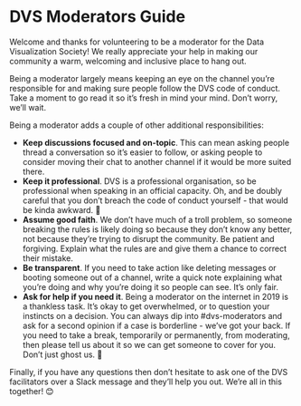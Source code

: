 # DVS Moderators Guide

Welcome and thanks for volunteering to be a moderator for the Data Visualization Society! We really appreciate your help in making our community a warm, welcoming and inclusive place to hang out.

Being a moderator largely means keeping an eye on the channel you’re responsible for and making sure people follow the DVS code of conduct. Take a moment to go read it so it’s fresh in mind your mind. Don’t worry, we’ll wait.

Being a moderator adds a couple of other additional responsibilities:

- **Keep discussions focused and on-topic**. This can mean asking people thread a conversation so it’s easier to follow, or asking people to consider moving their chat to another channel if it would be more suited there.
- **Keep it professional**. DVS is a professional organisation, so be professional when speaking in an official capacity. Oh, and be doubly careful that you don’t breach the code of conduct yourself - that would be kinda awkward. 😬
- **Assume good faith**. We don’t have much of a troll problem, so someone breaking the rules is likely doing so because they don’t know any better, not because they’re trying to disrupt the community. Be patient and forgiving. Explain what the rules are and give them a chance to correct their mistake.
- **Be transparent**. If you need to take action like deleting messages or booting someone out of a channel, write a quick note explaining what you’re doing and why you’re doing it so people can see. It’s only fair.
- **Ask for help if you need it**. Being a moderator on the internet in 2019 is a thankless task. It’s okay to get overwhelmed, or to question your instincts on a decision. You can always dip into #dvs-moderators and ask for a second opinion if a case is borderline - we’ve got your back. If you need to take a break, temporarily or permanently, from moderating, then please tell us about it so we can get someone to cover for you. Don’t just ghost us. 👻

Finally, if you have any questions then don’t hesitate to ask one of the DVS facilitators over a Slack message and they’ll help you out. We’re all in this together! 😊 
